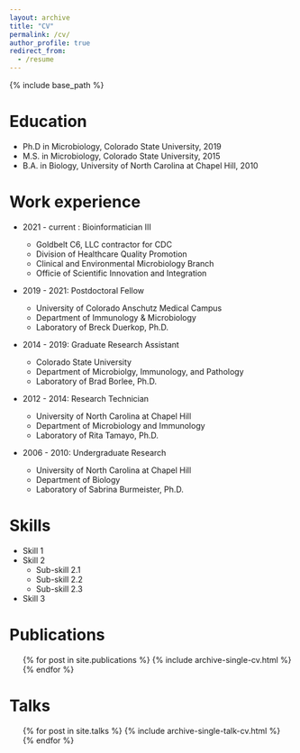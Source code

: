 ```yaml
---
layout: archive
title: "CV"
permalink: /cv/
author_profile: true
redirect_from:
  - /resume
---
```


{% include base_path %}

Education
======

* Ph.D in Microbiology, Colorado State University, 2019
* M.S. in Microbiology, Colorado State University, 2015
* B.A. in Biology, University of North Carolina at Chapel Hill, 2010


Work experience
======
* 2021 - current : Bioinformatician III
  * Goldbelt C6, LLC contractor for CDC
  * Division of Healthcare Quality Promotion
  * Clinical and Environmental Microbiology Branch
  * Officie of Scientific Innovation and Integration

* 2019 - 2021: Postdoctoral Fellow
  * University of Colorado Anschutz Medical Campus
  * Department of Immunology & Microbiology
  * Laboratory of Breck Duerkop, Ph.D.

* 2014 - 2019: Graduate Research Assistant
  * Colorado State University
  * Department of Microbiolgy, Immunology, and Pathology
  * Laboratory of Brad Borlee, Ph.D.
  
* 2012 - 2014: Research Technician
  * University of North Carolina at Chapel Hill
  * Department of Microbiology and Immunology
  * Laboratory of Rita Tamayo, Ph.D.

* 2006 - 2010: Undergraduate Research
  * University of North Carolina at Chapel Hill
  * Department of Biology
  * Laboratory of Sabrina Burmeister, Ph.D.

Skills
======
* Skill 1
* Skill 2
  * Sub-skill 2.1
  * Sub-skill 2.2
  * Sub-skill 2.3
* Skill 3

Publications
======
  <ul>{% for post in site.publications %}
    {% include archive-single-cv.html %}
  {% endfor %}</ul>
  
Talks
======
  <ul>{% for post in site.talks %}
    {% include archive-single-talk-cv.html %}
  {% endfor %}</ul>
